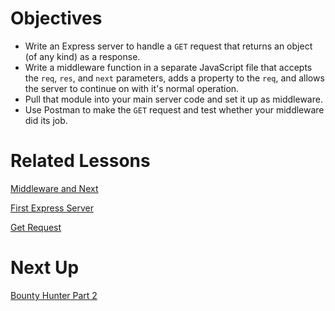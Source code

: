 

# Objectives

- Write an Express server to handle a `GET` request that returns an object (of any kind) as a response.
- Write a middleware function in a separate JavaScript file that accepts the `req`, `res`, and `next` parameters, adds a property to the `req`, and allows the server to continue on with it's normal operation.
- Pull that module into your main server code and set it up as middleware.
- Use Postman to make the `GET` request and test whether your middleware did its job.

# Related Lessons

[Middleware and Next](https://www.notion.so/Middleware-and-Next-12b1880e283048de856080318274c550?pvs=21)

[First Express Server](https://www.notion.so/First-Express-Server-6f405642d07a401d9f48d76adbbed58c?pvs=21)

[Get Request](https://www.notion.so/Get-Request-97bf147de98d440688fea8d3ebbc97e2?pvs=21)

# Next Up

[Bounty Hunter Part 2](https://www.notion.so/Bounty-Hunter-Part-2-7c046888d08d40a3a2cc2b70af3cd13d?pvs=21)